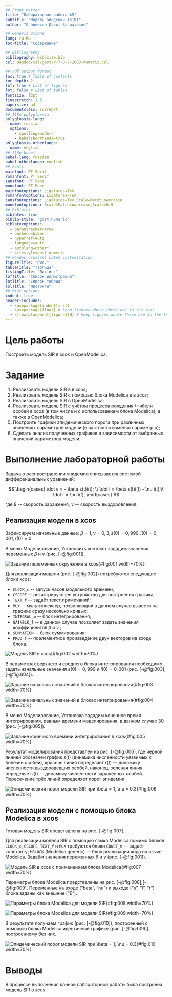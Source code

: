 ```yaml
---
## Front matter
title: "Лабораторная работа №5"
subtitle: "Модель эпидемии (SIR)"
author: "Оганнисян Давит Багратович"

## Generic otions
lang: ru-RU
toc-title: "Содержание"

## Bibliography
bibliography: bib/cite.bib
csl: pandoc/csl/gost-r-7-0-5-2008-numeric.csl

## Pdf output format
toc: true # Table of contents
toc-depth: 2
lof: true # List of figures
lot: false # List of tables
fontsize: 12pt
linestretch: 1.5
papersize: a4
documentclass: scrreprt
## I18n polyglossia
polyglossia-lang:
  name: russian
  options:
	- spelling=modern
	- babelshorthands=true
polyglossia-otherlangs:
  name: english
## I18n babel
babel-lang: russian
babel-otherlangs: english
## Fonts
mainfont: PT Serif
romanfont: PT Serif
sansfont: PT Sans
monofont: PT Mono
mainfontoptions: Ligatures=TeX
romanfontoptions: Ligatures=TeX
sansfontoptions: Ligatures=TeX,Scale=MatchLowercase
monofontoptions: Scale=MatchLowercase,Scale=0.9
## Biblatex
biblatex: true
biblio-style: "gost-numeric"
biblatexoptions:
  - parentracker=true
  - backend=biber
  - hyperref=auto
  - language=auto
  - autolang=other*
  - citestyle=gost-numeric
## Pandoc-crossref LaTeX customization
figureTitle: "Рис."
tableTitle: "Таблица"
listingTitle: "Листинг"
lofTitle: "Список иллюстраций"
lotTitle: "Список таблиц"
lolTitle: "Листинги"
## Misc options
indent: true
header-includes:
  - \usepackage{indentfirst}
  - \usepackage{float} # keep figures where there are in the text
  - \floatplacement{figure}{H} # keep figures where there are in the text
---
```


# Цель работы

Построить модель SIR в *xcos* и OpenModelica.

# Задание

1. Реализовать модель SIR в в *xcos*;
2. Реализовать модель SIR с помощью блока Modelica в в *xcos*;
3. Реализовать модель SIR в OpenModelica;
4. Реализовать модель SIR с учётом процесса рождения / гибели особей в xcos (в том числе и с использованием блока Modelica), а также в OpenModelica;
5. Построить графики эпидемического порога при различных значениях параметров модели (в частности изменяя параметр $\mu$);
6. Сделать анализ полученных графиков в зависимости от выбранных значений параметров модели.

# Выполнение лабораторной работы

Задача о распространении эпидемии описывается системой дифференциальных уравнений:

$$
\begin{cases}
  \dot s = - \beta s(t)i(t); \\
  \dot i = \beta s(t)i(t) - \nu i(t);\\
  \dot r = \nu i(t),
\end{cases}
$$

где $\beta$ -- скорость заражения, $\nu$ -- скорость выздоровления.

## Реализация модели в xcos

Зафиксируем начальные данные: $\beta = 1, \, \nu = 0,3, s(0) = 0,999, \, i(0) = 0,001, \, r(0) = 0.$

В меню Моделирование, Установить контекст зададим значения переменных $\beta$ и $\nu$ (рис. [-@fig:001]).

![Задание переменных окружения в xcos](image/1.png){#fig:001 width=70%}

Для реализации модели (рис. [-@fig:002]) потребуются следующие блоки xcos:

- `CLOCK_c` -- запуск часов модельного времени;
- `CSCOPE` -- регистрирующее устройство для построения графика;
- `TEXT_f` -- задаёт текст примечаний;
- `MUX` -- мультиплексер, позволяющий в данном случае вывести на графике сразу
несколько кривых;
- `INTEGRAL_m` -- блок интегрирования;
- `GAINBLK_f` -- в данном случае позволяет задать значения коэффициентов $\beta$ и $\nu$ ;
- `SUMMATION` -- блок суммирования;
- `PROD_f` -- поэлементное произведение двух векторов на входе блока.

![Модель SIR в xcos](image/2.png){#fig:002 width=70%}

В параметрах верхнего и среднего блока интегрирования необходимо задать начальные значения $s(0) = 0,999$ и $i(0) = 0,001$ (рис. [-@fig:003],[-@fig:004]).

![Задание начальных значений в блоках интегрирования](image/3.png){#fig:003 width=70%}

![Задание начальных значений в блоках интегрирования](image/4.png){#fig:004 width=70%}

В меню Моделирование, Установка зададим конечное время интегрирования, равным времени моделирования, в данном случае 30 (рис. [-@fig:005]).

![Задание конечного времени интегрирования в xcos](image/5.png){#fig:005 width=70%}

Результат моделирования представлен на рис. [-@fig:006], где черной линией обозначен график $s(t)$ (динамика численности уязвимых к болезни особей), красная
линия определяет $r(t)$ — динамику численности выздоровевших особей, наконец,
зеленая линия определяет $i(t)$ — динамику численности заражённых
особей. Пересечение трёх линий определяет порог эпидемии.

![Эпидемический порог модели SIR при $\beta = 1, \nu = 0.3$](image/6.png){#fig:006 width=70%}

## Реализация модели с помощью блока Modelica в xcos

Готовая модель SIR представлена на рис. [-@fig:007].

Для реализации модели SIR с помощью языка Modelica помимо блоков `CLOCK_c`,
`CSCOPE`, `TEXT_f` и `MUX` требуются блоки `CONST_m` — задаёт константу; `MBLOCK`
(Modelica generic) — блок реализации кода на языке Modelica. Задаём значения
переменных $\beta$ и $\nu$ (рис. [-@fig:001]).

![Модель SIR в xcos с применением блока Modelica](image/7.png){#fig:007 width=70%}

Параметры блока Modelica представлены на рис. [-@fig:008],[-@fig:009]. Переменные на входе (“beta”, “nu”) и выходе (“s”, “i”, “r”) блока заданы как внешние (“E”).

![Параметры блока Modelica для модели SIR](image/8.png){#fig:008 width=70%}

![Параметры блока Modelica для модели SIR](image/9.png){#fig:009 width=70%}

В результате получаем график (рис. [-@fig:010]), построенный с помощью блока Modelica идентичный графику (рис. [-@fig:006]), построенному без них.

![Эпидемический порог модели SIR при $\beta = 1, \nu = 0.3$](image/10.png){#fig:010 width=70%}

# Выводы

В процессе выполнения данной лабораторной работы была построена модель SIR в *xcos*.
